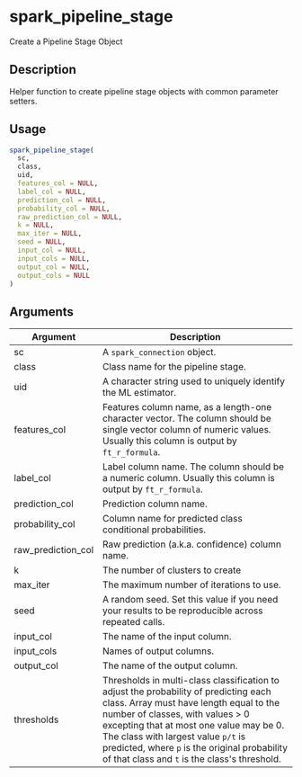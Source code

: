 # spark_pipeline_stage


Create a Pipeline Stage Object




## Description

Helper function to create pipeline stage objects with common parameter setters.





## Usage
```r
spark_pipeline_stage(
  sc,
  class,
  uid,
  features_col = NULL,
  label_col = NULL,
  prediction_col = NULL,
  probability_col = NULL,
  raw_prediction_col = NULL,
  k = NULL,
  max_iter = NULL,
  seed = NULL,
  input_col = NULL,
  input_cols = NULL,
  output_col = NULL,
  output_cols = NULL
)
```




## Arguments


Argument      |Description
------------- |----------------
sc | A `spark_connection` object.
class | Class name for the pipeline stage.
uid | A character string used to uniquely identify the ML estimator.
features_col | Features column name, as a length-one character vector. The column should be single vector column of numeric values. Usually this column is output by `ft_r_formula`.
label_col | Label column name. The column should be a numeric column. Usually this column is output by `ft_r_formula`.
prediction_col | Prediction column name.
probability_col | Column name for predicted class conditional probabilities.
raw_prediction_col | Raw prediction (a.k.a. confidence) column name.
k | The number of clusters to create
max_iter | The maximum number of iterations to use.
seed | A random seed. Set this value if you need your results to be reproducible across repeated calls.
input_col | The name of the input column.
input_cols | Names of output columns.
output_col | The name of the output column.
thresholds | Thresholds in multi-class classification to adjust the probability of predicting each class. Array must have length equal to the number of classes, with values > 0 excepting that at most one value may be 0. The class with largest value ``p/t`` is predicted, where ``p`` is the original probability of that class and ``t`` is the class's threshold.






